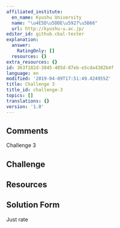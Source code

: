 ```yaml
---
affiliated_institute:
  en_name: Kyushu University
  name: "\u4E5D\u5DDE\u5927\u5B66"
  url: http://kyushu-u.ac.jp/
editor_id: github.cbal-tester
explanation:
  answer:
    RatingOnly: []
  resources: {}
extra_resources: {}
id: 363f182d-3845-485d-87eb-e5cda4382b4f
language: en
modified: '2019-04-09T17:51:49.424955Z'
title: Challenge 3
title_id: challenge-3
topics: []
translations: {}
version: '1.0'
---
```


## Comments

Challenge 3

## Challenge



## Resources



## Solution Form

Just rate


